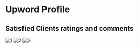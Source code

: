 # Upword Profile
## Satisfied Clients ratings and comments
![1](https://user-images.githubusercontent.com/106590141/213656563-1e9f851d-38ac-4449-8353-1a4a7467bf58.jpg)
![2](https://user-images.githubusercontent.com/106590141/213656569-34339f6c-d0b6-488c-b18d-4dd13e6ffddd.jpg)
![3](https://user-images.githubusercontent.com/106590141/213656574-d8e25b07-1550-439b-acd1-041be9b25b0a.jpg)
